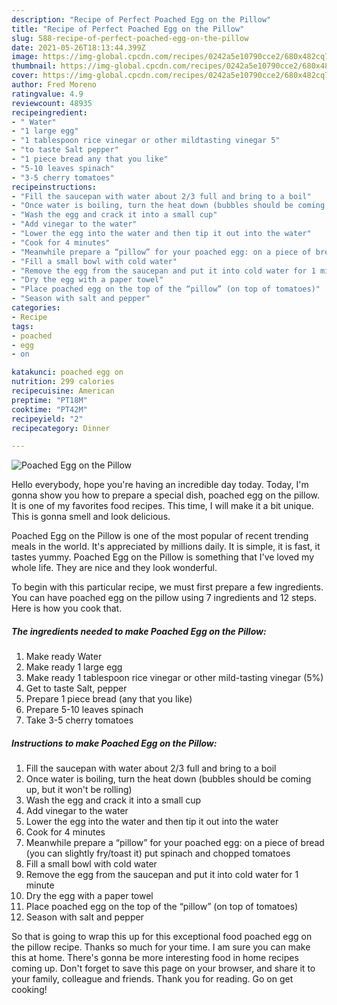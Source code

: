 ```yaml
---
description: "Recipe of Perfect Poached Egg on the Pillow"
title: "Recipe of Perfect Poached Egg on the Pillow"
slug: 588-recipe-of-perfect-poached-egg-on-the-pillow
date: 2021-05-26T18:13:44.399Z
image: https://img-global.cpcdn.com/recipes/0242a5e10790cce2/680x482cq70/poached-egg-on-the-pillow-recipe-main-photo.jpg
thumbnail: https://img-global.cpcdn.com/recipes/0242a5e10790cce2/680x482cq70/poached-egg-on-the-pillow-recipe-main-photo.jpg
cover: https://img-global.cpcdn.com/recipes/0242a5e10790cce2/680x482cq70/poached-egg-on-the-pillow-recipe-main-photo.jpg
author: Fred Moreno
ratingvalue: 4.9
reviewcount: 48935
recipeingredient:
- " Water"
- "1 large egg"
- "1 tablespoon rice vinegar or other mildtasting vinegar 5"
- "to taste Salt pepper"
- "1 piece bread any that you like"
- "5-10 leaves spinach"
- "3-5 cherry tomatoes"
recipeinstructions:
- "Fill the saucepan with water about 2/3 full and bring to a boil"
- "Once water is boiling, turn the heat down (bubbles should be coming up, but it won&#39;t be rolling)"
- "Wash the egg and crack it into a small cup"
- "Add vinegar to the water"
- "Lower the egg into the water and then tip it out into the water"
- "Cook for 4 minutes"
- "Meanwhile prepare a “pillow” for your poached egg: on a piece of bread (you can slightly fry/toast it) put spinach and chopped tomatoes"
- "Fill a small bowl with cold water"
- "Remove the egg from the saucepan and put it into cold water for 1 minute"
- "Dry the egg with a paper towel"
- "Place poached egg on the top of the “pillow” (on top of tomatoes)"
- "Season with salt and pepper"
categories:
- Recipe
tags:
- poached
- egg
- on

katakunci: poached egg on 
nutrition: 299 calories
recipecuisine: American
preptime: "PT18M"
cooktime: "PT42M"
recipeyield: "2"
recipecategory: Dinner

---
```



![Poached Egg on the Pillow](https://img-global.cpcdn.com/recipes/0242a5e10790cce2/680x482cq70/poached-egg-on-the-pillow-recipe-main-photo.jpg)

Hello everybody, hope you're having an incredible day today. Today, I'm gonna show you how to prepare a special dish, poached egg on the pillow. It is one of my favorites food recipes. This time, I will make it a bit unique. This is gonna smell and look delicious.



Poached Egg on the Pillow is one of the most popular of recent trending meals in the world. It's appreciated by millions daily. It is simple, it is fast, it tastes yummy. Poached Egg on the Pillow is something that I've loved my whole life. They are nice and they look wonderful.


To begin with this particular recipe, we must first prepare a few ingredients. You can have poached egg on the pillow using 7 ingredients and 12 steps. Here is how you cook that.

<!--inarticleads1-->

##### The ingredients needed to make Poached Egg on the Pillow:

1. Make ready  Water
1. Make ready 1 large egg
1. Make ready 1 tablespoon rice vinegar or other mild-tasting vinegar (5%)
1. Get to taste Salt, pepper
1. Prepare 1 piece bread (any that you like)
1. Prepare 5-10 leaves spinach
1. Take 3-5 cherry tomatoes




<!--inarticleads2-->

##### Instructions to make Poached Egg on the Pillow:

1. Fill the saucepan with water about 2/3 full and bring to a boil
1. Once water is boiling, turn the heat down (bubbles should be coming up, but it won&#39;t be rolling)
1. Wash the egg and crack it into a small cup
1. Add vinegar to the water
1. Lower the egg into the water and then tip it out into the water
1. Cook for 4 minutes
1. Meanwhile prepare a “pillow” for your poached egg: on a piece of bread (you can slightly fry/toast it) put spinach and chopped tomatoes
1. Fill a small bowl with cold water
1. Remove the egg from the saucepan and put it into cold water for 1 minute
1. Dry the egg with a paper towel
1. Place poached egg on the top of the “pillow” (on top of tomatoes)
1. Season with salt and pepper




So that is going to wrap this up for this exceptional food poached egg on the pillow recipe. Thanks so much for your time. I am sure you can make this at home. There's gonna be more interesting food in home recipes coming up. Don't forget to save this page on your browser, and share it to your family, colleague and friends. Thank you for reading. Go on get cooking!
